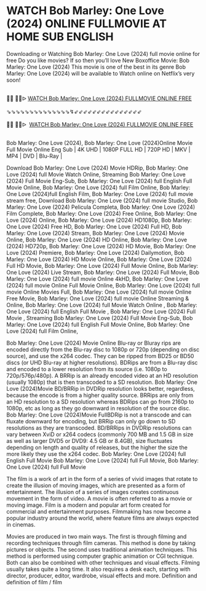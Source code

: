 WATCH Bob Marley: One Love (2024) ONLINE FULLMOVIE AT HOME SUB ENGLISH
=
Downloading or Watching Bob Marley: One Love (2024) full movie online for free Do you like movies? If so then you’ll love New Boxoffice Movie: Bob Marley: One Love (2024) This movie is one of the best in its genre Bob Marley: One Love (2024) will be available to Watch online on Netflix’s very soon!

<div><br /></div><div>🔴🔴 🔴🔴ᐅ&nbsp;<a href="https://t.co/Bat8vQ1gYv">WATCH Bob Marley: One Love (2024) FULLMOVIE ONLINE FREE</a></div><div><br /></div><div><div>⇘⇘⇘⇘⇘⇘⇘⇘⇘⇘⇘⇘⇘⇘↯⇙⇙⇙⇙⇙⇙⇙⇙⇙⇙⇙⇙⇙⇙⇙</div></div><div><br /></div><div><div><div>🔴🔴 🔴🔴ᐅ&nbsp; <a href="https://t.co/w0oITZucbO">WATCH Bob Marley: One Love (2024) FULLMOVIE ONLINE FREE</a></div></div></div><div><br /></div>

Bob Marley: One Love (2024), Bob Marley: One Love (2024)Online Movie Full Movie Online Eng Sub
| 4K UHD | 1080P FULL HD | 720P HD | MKV | MP4 | DVD | Blu-Ray |

Download Bob Marley: One Love (2024) Movie HDRip,
Bob Marley: One Love (2024) full Movie Watch Online,
Streaming Bob Marley: One Love (2024) Full Movie Eng-Sub,
Bob Marley: One Love (2024) full English Full Movie Online,
Bob Marley: One Love (2024) full Film Online,
Bob Marley: One Love (2024)full English Film,
Bob Marley: One Love (2024) full movie stream free,
Download Bob Marley: One Love (2024) full movie Studio,
Bob Marley: One Love (2024) Pelicula Completa,
Bob Marley: One Love (2024) Film Complete,
Bob Marley: One Love (2024) Free Online,
Bob Marley: One Love (2024) Online,
Bob Marley: One Love (2024) HD1080p,
Bob Marley: One Love (2024) Free HD,
Bob Marley: One Love (2024) Full HD,
Bob Marley: One Love (2024) Stream,
Bob Marley: One Love (2024) Movie Online,
Bob Marley: One Love (2024) HD Online,
Bob Marley: One Love (2024) HD720p,
Bob Marley: One Love (2024) HD Movie,
Bob Marley: One Love (2024) Premiere,
Bob Marley: One Love (2024) Dailymotion,
Bob Marley: One Love (2024) HD Movie Online,
Bob Marley: One Love (2024) Full HD Movie,
Bob Marley: One Love (2024) Full Movie Online,
Bob Marley: One Love (2024) Live Stream,
Bob Marley: One Love (2024) Full Movie,
Bob Marley: One Love (2024) full movie Online 4kHD,
Bob Marley: One Love (2024) full movie Online Full Movie Online,
Bob Marley: One Love (2024) full movie Online Movies Full,
Bob Marley: One Love (2024) full movie Online Free Movie,
Bob Marley: One Love (2024) full movie Online Streaming & Online,
Bob Marley: One Love (2024) full Movie Watch Online ,
Bob Marley: One Love (2024) full English Full Movie ,
Bob Marley: One Love (2024) Full Movie ,
Streaming Bob Marley: One Love (2024) Full Movie Eng-Sub,
Bob Marley: One Love (2024) full English Full Movie Online,
Bob Marley: One Love (2024) full Film Online,


Bob Marley: One Love (2024) Movie Online Blu-ray or Bluray rips are encoded directly from the Blu-ray disc to 1080p or 720p (depending on disc source), and use the x264 codec. They can be ripped from BD25 or BD50 discs (or UHD Blu-ray at higher resolutions). BDRips are from a Blu-ray disc and encoded to a lower resolution from its source (i.e. 1080p to 720p/576p/480p). A BRRip is an already encoded video at an HD resolution (usually 1080p) that is then transcoded to a SD resolution. Bob Marley: One Love (2024)Movie BD/BRRip in DVDRip resolution looks better, regardless, because the encode is from a higher quality source. BRRips are only from an HD resolution to a SD resolution whereas BDRips can go from 2160p to 1080p, etc as long as they go downward in resolution of the source disc. Bob Marley: One Love (2024)Movie FullBDRip is not a transcode and can fluxate downward for encoding, but BRRip can only go down to SD resolutions as they are transcoded. BD/BRRips in DVDRip resolutions can vary between XviD or x264 codecs (commonly 700 MB and 1.5 GB in size as well as larger DVD5 or DVD9: 4.5 GB or 8.4GB), size fluctuates depending on length and quality of releases, but the higher the size the more likely they use the x264 codec. 
Bob Marley: One Love (2024) full English Full Movie Bob Marley: One Love (2024) full Full Movie, Bob Marley: One Love (2024) full Full Movie 

The film is a work of art in the form of a series of vivid images that rotate to create the illusion of moving images, which are presented as a form of entertainment. The illusion of a series of images creates continuous movement in the form of video. A movie is often referred to as a movie or moving image. Film is a modern and popular art form created for commercial and entertainment purposes. Filmmaking has now become a popular industry around the world, where feature films are always expected in cinemas.

Movies are produced in two main ways. The first is through filming and recording techniques through film cameras. This method is done by taking pictures or objects. The second uses traditional animation techniques. This method is performed using computer graphic animation or CGI technique. Both can also be combined with other techniques and visual effects. Filming usually takes quite a long time. It also requires a desk each, starting with director, producer, editor, wardrobe, visual effects and more. Definition and definition of film / film
